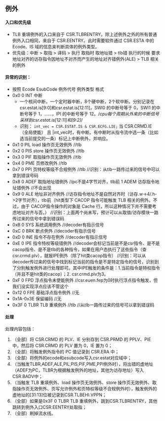 ## 例外

#### 入口和优先级

* TLB 重填例外的入口来自于 CSR.TLBRENTRY。除上述例外之外的所有普通例外入口相同，来自于 CSR.EENTRY。此时需要软件通过 CSR.ESTA 中的Ecode、IS 域的信息来判断具体的例外类型。
* 优先级：中断 > 取指 > 译码 > 执行
取指时 取地址错 > tlb错
执行的时候 要求地址对齐的访存指令因地址不对齐而产生的地址对齐错例外(ALE) > TLB 相关的例外

#### 异常的识别：

* 按照 Ecode EsubCode 例外代号 例外类型 格式
* 0x0 0 INT 中断
    * 一个核间中断，一个定时器中断，8个硬中断，2个软中断。分别记录在csr.estat.is[9:0]和csr.estat.is[12:11]，SWI0 的中断号等于 0，SWI1 的中断号等于 1，……，IPI 的中断号等于 12。/*cpu每个周期从外来的中断信号采样到csr.estat.is[12:11]和[9:2]*/
    * 识别：
       `int_vec = CSR.ESTAT.IS & CSR.ECFG.LIE;`
       当 CSR.CRMD.IE（全局使能） 且 |int_vec时，有中断。有中断时从指令流中选一条（比如选当前提交的一条）标记上中断例外，并响应。
* 0x1 0 PIL  load 操作页无效例外     //tlb
* 0x2 0 PIS  store 操作页无效例外    //tlb
* 0x3 0 PIF  取指操作页无效例外      //tlb
* 0x4 0 PME  页修改例外             //tlb
* 0x7 0 PPI  页特权等级不合规例外    //tlb
//识别：从tlb一路传过来的信号中可以拿到错误号码
* 0x8 0 ADEF 取指地址错例外         //pc不是4字节对齐，tlb前
      1 ADEM 访存指令地址错例外     //不会出现
* 0x9 0 ALE  地址非对齐例外         //访存指令地址不是自然对齐时（访存.w->4/.h->2字节对齐），tlb前（hit类型下 CACOP 指令可能触发 TLB 相关的例外。不过，由于 CACOP指令操作的对象是 Cache 行，所以这种情况下并不需要考虑地址对齐与否。）
//识别：上面两个尚未写，预计可以从取值/访存模块一路传过来的信号中拿到错误码
* 0xB 0 SYS 系统调用例外           //decoder有指示信号
* 0xC 0 BRK 断点例外               //decoder有指示信号
* 0xD 0 INE 指令不存在例外         //decoder有指示信号
* 0xE 0 IPE 指令特权等级错例外     //decoder会标记当前是不是csr指令、是不是cacop指令、是不是tlb的各种指令，如果在用户态执行了这些指令（查csr.crmd.plv），就报IPE例外（除了hit类cacop指令）
//识别：可以从decoder传过来的信号中找到标记当前的指令是不是特定指令的信号，识别到了分别触发例外进行处理即可。其中IPE触发的条件是：1.当前指令是特权指令（并且不是hit类的cacop）；2. csr.crmd.plv为3。
* 0xF 0 FPD 浮点指令未使能例外   //csr.euen.fep为0时执行浮点指令触发，但我们没实现浮点应该不管这个
* 0x12 0 FPE 基础浮点指令例外    //无
* 0x1A-0x3E 保留编码            //无
* 0x3F 0 TLBR TLB 重填例外      //tlb
//从tlb一路传过来的信号可以拿到错误码

#### 处理
处理内容包括：
1. （全部）将 CSR.CRMD 的 PLV、IE 分别存到 CSR.PRMD 的 PPLV、PIE 中，然后将 CSR.CRMD 的 PLV 置为 0，IE 置为 0；
2. （全部）将触发例外指令的 PC 值记录到 CSR.ERA 中；
3. （全部）将例外的ecode和esubcode写入csr.estat对应域中；
4. （当触发TLBR,ADEF,ALE,PIL,PIS,PIF,PME,PPI例外时），将出错的虚地址（ADEF为PC，TLBR为根据触发例外的地址，其他为访存地址）写入CSR.BADV中；
5. （当触发 TLB 重填例外、load 操作页无效例外、store 操作页无效例外、取指操作页无效例外、页写允许例外和页特权等级不合规例外时），触发例外的虚地址的[31:13]位被记录到CSR.TLBEHI.VPPN；
6. （全部）如果是0x3F 0 TLBR TLB 重填例外，跳到CSR.TLBRENTRY，其他跳转到例外入口CSR.EENTRY处取指；
7. （全部）刷掉流水线。